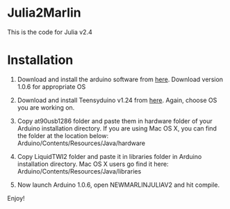Julia2Marlin
============
This is the code for Julia v2.4

Installation
============
1. Download and install the arduino software from [here](https://www.arduino.cc/en/Main/OldSoftwareReleases#1.0.x). Download version 1.0.6 for appropriate OS

2. Download and install Teensyduino v1.24 from [here](https://www.pjrc.com/teensy/td_download.html). Again, choose OS you are working on.

3. Copy at90usb1286 folder and paste them in hardware folder of your Arduino installation directory. If you are using Mac OS X, you can find the folder at the location below:
Arduino/Contents/Resources/Java/hardware

4. Copy LiquidTWI2 folder and paste it in libraries folder in Arduino installation directory. Mac OS X users go find it here:
Arduino/Contents/Resources/Java/libraries

5. Now launch Arduino 1.0.6, open NEWMARLINJULIAV2 and hit compile.

Enjoy!



